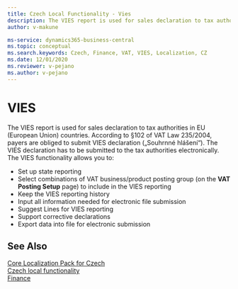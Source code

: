 ```yaml
---
title: Czech Local Functionality - Vies
description: The VIES report is used for sales declaration to tax authorities in EU (European Union) countries.
author: v-makune

ms-service: dynamics365-business-central
ms.topic: conceptual
ms.search.keywords: Czech, Finance, VAT, VIES, Localization, CZ
ms.date: 12/01/2020
ms.reviewer: v-pejano
ms.author: v-pejano
---
```



# VIES

The VIES report is used for sales declaration to tax authorities in EU (European Union) countries. According to §102 of VAT Law 235/2004, payers are obliged to submit VIES declaration („Souhrnné hlášení“). The VIES declaration has to be submitted to the tax authorities electronically.
The VIES functionality allows you to:

- Set up state reporting
- Select combinations of VAT business/product posting group (on the **VAT Posting Setup** page) to include in the VIES reporting
- Keep the VIES reporting history
- Input all information needed for electronic file submission
- Suggest Lines for VIES reporting
- Support corrective declarations
- Export data into file for electronic submission

## See Also

[Core Localization Pack for Czech](ui-extensions-core-localization-pack-cz.md)  
[Czech local functionality](czech-local-functionality.md)  
[Finance](../../finance.md)  

